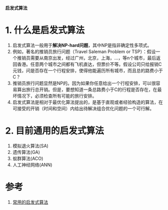 **启发式算法**

# 1. 什么是启发式算法
1. 启发式算法一般用于**解决NP-hard问题**，其中NP是指非确定性多项式。
2. 例如，著名的推销员旅行问题（Travel Saleman Problem or TSP）：假设一个推销员需要从南京出发，经过广州，北京，上海，…，等n个城市，最后返回香港。任意两个城市之间都有飞机直达，但票价不等。假设公司只给报销C元钱，问是否存在一个行程安排，使得他能遍历所有城市，而且总的路费小于C？
3. 推销员旅行问题显然是NP的。因为如果你任意给出一个行程安排，可以很容易算出旅行总开销。但是，要想知道一条总路费小于C的行程是否存在，在最坏情况下，必须检查所有可能的旅行安排。
4. 启发式算法是相对于最优化算法提出的，是基于直观或者经验构造的算法，在可接受的开销（时间和空间）内给出待解决组合优化问题的一个可行解。

# 2. 目前通用的启发式算法
1. 模拟退火算法(SA)
2. 遗传算法(GA)
3. 蚁群算法(ACO)
4. 人工神经网络(ANN)

# 参考
1. <a href = "https://blog.csdn.net/zj15527620802/article/details/82121414">常用的启发式算法</a>